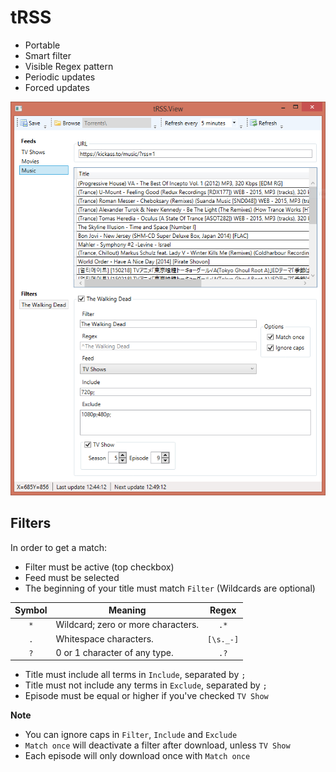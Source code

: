 # tRSS

* Portable
* Smart filter
* Visible Regex pattern
* Periodic updates
* Forced updates

![Application window](https://github.com/backlof/tRSS/blob/master/Media/Screenshot.png?raw=true)

##	Filters
In order to get a match:

* Filter must be active (top checkbox)
* Feed must be selected
* The beginning of your title must match `Filter` (Wildcards are optional)

| Symbol  | Meaning                             | Regex     |
|:-------:|-------------------------------------|:---------:|
|`*`      | Wildcard; zero or more characters.  |`.*`       |
|`.`		  | Whitespace characters.			      	|`[\s._-]`	|
|`?`		  | 0 or 1 character of any type.		  	|`.?`     	|

* Title must include all terms in `Include`, separated by `;`
* Title must not include any terms in `Exclude`, separated by `;`
* Episode must be equal or higher if you've checked `TV Show`

**Note**

* You can ignore caps in `Filter`, `Include` and `Exclude`
* `Match once` will deactivate a filter after download, unless `TV Show`
* Each episode will only download once with `Match once`
